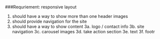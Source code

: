 ###Requriement:
responsive layout


1. should have a way to show more than one header images
2. should provide navigation for the site
3. should have a way to show content
	3a. logo / contact info
	3b. site navigation 
	3c. carousel images
	3d. take action section
	3e. text
	3f. footr
	
